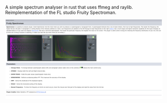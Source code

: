 A simple spectrum analyser in rust that uses ffmeg and raylib. Reimplementation of the FL studio Fruity Spectroman.

![Picture of Fruity Spectroman docs](fl.png)
